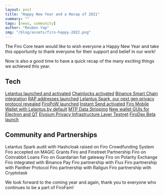 ```yaml
---
layout: post
title: "Happy New Year and a Recap of 2021"
summary: ""
tags: [news, community]
author: "Reuben Yap"
img: "/blog/assets/firo-happy-2022.png"
---
```

The Firo Core team would like to wish everyone a Happy New Year and take this opportunity to thank everyone for their support and belief in our work!

Now is also a good time to have a quick recap of the many exciting things we achieved this year.

## Tech

[Lelantus launched and activated](https://firo.org/2021/01/15/lelantus-activated-mainnet.html)
[Chainlocks activated](https://firo.org/2021/01/28/chainlocks-activated-mainnet.html)
[Binance Smart Chain integration](https://firo.org/2021/04/01/firo-bsc-integration.html)
[RAP addresses launched](https://firo.org/2021/06/09/introducing-receiver-address-privacy-for-firo.html)
[Lelantus Spark, our next gen privacy protocol revealed](https://firo.org/2021/08/24/presenting-lelantus-spark.html)
[FiroPoW launched](https://firo.org/2021/10/01/firopow-and-instantsend-release.html)
[Instant Send activated](https://firo.org/2021/10/01/firopow-and-instantsend-release.html)
[Firo Mobile Wallet with Lelantus by default](https://firo.org/2021/12/16/firo-mobile-wallet-release-with-lelantus.html)
[MTP Data Stripping](https://firo.org/2021/12/19/mtp-stripping-live-on-firo.html)
[New wallet GUIs for Electron and QT](https://firo.org/2021/08/27/firo-client-release-210.html)
[Elysium Privacy Infrastructure Layer Testnet](https://firo.org/2021/12/22/elysium-testnet-and-gui.html)
[FiroDex Beta launch](https://githubplus.com/firoorg/FiroDEX-Desktop)

## Community and Partnerships

Lelantus Spark audit with Hashcloak raised on Firo Crowdfunding System
Firo accepted on MAGIC Grants
Firo and Finstreet Partnership
Firo on Coinrabbit Loans
Firo on Guardarian fiat gateway
Firo on Polarity Exchange
Firo integrated with Binance Pay
Firo partnership with Flux
Firo partnership with Panther Protocol
Firo partnership with Railgun
Firo partnership with Cryptotask

We look forward to the coming year and again, thank you to everyone who continues to be a part of FiroFam!
